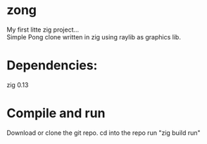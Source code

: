 # zong
My first litte zig project...  <br />
Simple Pong clone written in zig using raylib as graphics lib. 

# Dependencies:
zig 0.13

# Compile and run
Download or clone the git repo.
cd into the repo
run "zig build run"
